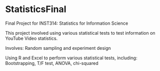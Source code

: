 # StatisticsFinal

Final Project for INST314: Statistics for Information Science

This project involved using various statistical tests to test information on YouTube Video statistics.

Involves:
  Random sampling and experiment design
  
  Using R and Excel to perform various statistical tests, including:
    Bootstrapping, T/F test, ANOVA, chi-squared
    
